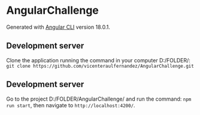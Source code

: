 # AngularChallenge

Generated with [Angular CLI](https://github.com/angular/angular-cli) version 18.0.1.

## Development server

Clone the application running the command in your computer D:/FOLDER/: `git clone https://github.com/vicenteraulfernandez/AngularChallenge.git` 

## Development server

Go to the project D:/FOLDER/AngularChallenge/ and run the command: `npm run start`, then navigate to `http://localhost:4200/`. 


